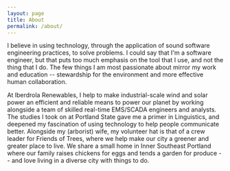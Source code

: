 ```yaml
---
layout: page
title: About
permalink: /about/
---
```


I believe in using technology, through the application of sound software engineering practices, to solve problems. I could say that I'm a software engineer, but that puts too much emphasis on the tool that I use, and not the thing that I do. The few things I am most passionate about mirror my work and education -- stewardship for the environment and more effective human collaboration.

At Iberdrola Renewables, I help to make industrial-scale wind and solar power an efficient and reliable means to power our planet by working alongside a team of skilled real-time EMS/SCADA engineers and analysts. The studies I took on at Portland State gave me a primer in Linguistics, and deepened my fascination of using technology to help people communicate better. Alongside my (arborist) wife, my volunteer hat is that of a crew leader for Friends of Trees, where we help make our city a greener and greater place to live. We share a small home in Inner Southeast Portland where our family raises chickens for eggs and tends a garden for produce -- and love living in a diverse city with things to do.
